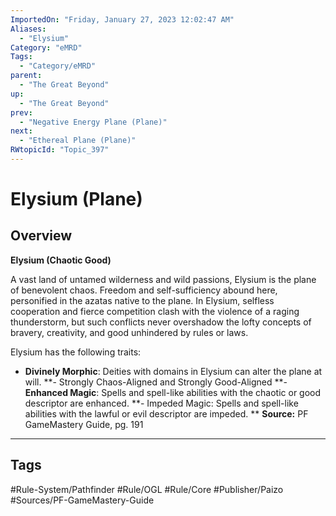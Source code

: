 ```yaml
---
ImportedOn: "Friday, January 27, 2023 12:02:47 AM"
Aliases:
  - "Elysium"
Category: "eMRD"
Tags:
  - "Category/eMRD"
parent:
  - "The Great Beyond"
up:
  - "The Great Beyond"
prev:
  - "Negative Energy Plane (Plane)"
next:
  - "Ethereal Plane (Plane)"
RWtopicId: "Topic_397"
---
```

# Elysium (Plane)
## Overview
**Elysium (Chaotic Good)**

A vast land of untamed wilderness and wild passions, Elysium is the plane of benevolent chaos. Freedom and self-sufficiency abound here, personified in the azatas native to the plane. In Elysium, selfless cooperation and fierce competition clash with the violence of a raging thunderstorm, but such conflicts never overshadow the lofty concepts of bravery, creativity, and good unhindered by rules or laws.

Elysium has the following traits:

- **Divinely Morphic**: Deities with domains in Elysium can alter the plane at will.
**- Strongly Chaos-Aligned and Strongly Good-Aligned
**- **Enhanced Magic**: Spells and spell-like abilities with the chaotic or good descriptor are enhanced.
**- Impeded Magic: Spells and spell-like abilities with the lawful or evil descriptor are impeded.
**
**Source:** PF GameMastery Guide, pg. 191


---
## Tags
#Rule-System/Pathfinder #Rule/OGL #Rule/Core #Publisher/Paizo #Sources/PF-GameMastery-Guide

